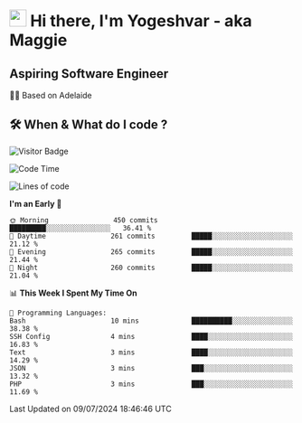 <h1><img src="https://emojis.slackmojis.com/emojis/images/1531849430/4246/blob-sunglasses.gif?1531849430" width="30"/> Hi there, I'm Yogeshvar - aka Maggie</h1>

## Aspiring Software Engineer
🏂🏻  Based on Adelaide 

## 🛠 When & What do I code ?  

![Visitor Badge](https://visitor-badge.feriirawann.repl.co?username=yogeshvar&repo=yogeshvar&label=Visitors&style=plastic&color=%23457BFF&contentType=svg)

<!--START_SECTION:waka-->
![Code Time](http://img.shields.io/badge/Code%20Time-2%2C905%20hrs%2036%20mins-blue)

![Lines of code](https://img.shields.io/badge/From%20Hello%20World%20I%27ve%20Written-4.2%20million%20lines%20of%20code-blue)

**I'm an Early 🐤** 

```text
🌞 Morning                450 commits         █████████░░░░░░░░░░░░░░░░   36.41 % 
🌆 Daytime                261 commits         █████░░░░░░░░░░░░░░░░░░░░   21.12 % 
🌃 Evening                265 commits         █████░░░░░░░░░░░░░░░░░░░░   21.44 % 
🌙 Night                  260 commits         █████░░░░░░░░░░░░░░░░░░░░   21.04 % 
```


📊 **This Week I Spent My Time On** 

```text
💬 Programming Languages: 
Bash                     10 mins             ██████████░░░░░░░░░░░░░░░   38.38 % 
SSH Config               4 mins              ████░░░░░░░░░░░░░░░░░░░░░   16.83 % 
Text                     3 mins              ████░░░░░░░░░░░░░░░░░░░░░   14.29 % 
JSON                     3 mins              ███░░░░░░░░░░░░░░░░░░░░░░   13.32 % 
PHP                      3 mins              ███░░░░░░░░░░░░░░░░░░░░░░   11.69 % 
```


 Last Updated on 09/07/2024 18:46:46 UTC
<!--END_SECTION:waka-->
